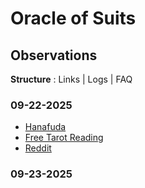 # Oracle of Suits

## Observations

**Structure** : Links | Logs | FAQ

### 09-22-2025

- [Hanafuda](/observations/09-22-2025/hanafuda.md)
- [Free Tarot Reading](/observations/09-22-2025/free-tarot-reading.md)
- [Reddit](/observations/09-22-2025/reddit.md)

### 09-23-2025
